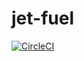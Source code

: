 # jet-fuel

[![CircleCI](https://circleci.com/gh/noetic97/jet-fuel.svg?style=svg)](https://circleci.com/gh/noetic97/jet-fuel)
